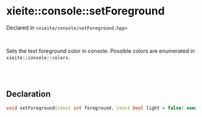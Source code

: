 # xieite::console::setForeground
Declared in `<xieite/console/setForeground.hpp>`

<br/>

Sets the text foreground color in console. Possible colors are enumerated in `xieite::console::colors`.

<br/><br/>

## Declaration
```cpp
void setForeground(const int foreground, const bool light = false) noexcept;
```
